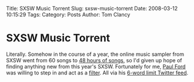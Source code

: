 Title: SXSW Music Torrent
Slug: sxsw-music-torrent
Date: 2008-03-12 10:15:29
Tags: 
Category: Posts
Author: Tom Clancy

# SXSW Music Torrent

Literally. Somehow in the course of a year, the online music sampler from SXSW went from 60 songs to <a href="http://hewgill.com/sxsw/" target="_blank">48 hours of songs</a>, so I'd given up hope of finding anything new from this year's SXSW. Fortunately for me, <a href="http://www.ftrain.com/" target="_blank">Paul Ford</a> was willing to step in and act as a <a href="http://www.themorningnews.org/archives/reviews/sixword_reviews_of_763_sxsw_mp3s.php" target="_blank">filter</a>. All via his <a href="http://twitter.com/ftrain" target="_blank">6-word limit Twitter feed</a>.
